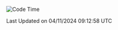 <!--START_SECTION:waka-->
![Code Time](http://img.shields.io/badge/Code%20Time-1%2C511%20hrs%2019%20mins-blue)


 Last Updated on 04/11/2024 09:12:58 UTC
<!--END_SECTION:waka-->
